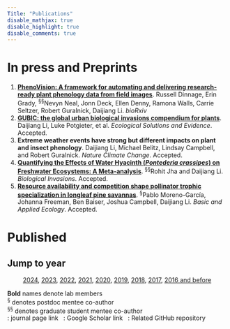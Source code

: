 ```yaml
---
Title: "Publications"
disable_mathjax: true
disable_highlight: true
disable_comments: true
---
```

<center>
<a target="_blank" href="https://scholar.google.com/citations?user=0I2wXJQAAAAJ&hl=en"><i class="ai ai-google-scholar ai-2x"></i></a> 
<a target="_blank" href="https://www.researchgate.net/profile/Daijiang_Li"><i class="ai ai-researchgate ai-2x"></i></a> 
<a target="_blank" href="https://publons.com/a/719613/"><i class="ai ai-publons ai-2x"></i></a>
</center>


# In press and Preprints

<ol>

<li> <a href="https://www.biorxiv.org/content/10.1101/2024.10.10.617505v1.abstract" target="_blank" title=""><b>PhenoVision: A framework for automating and delivering research-ready plant phenology data from field images</b></a>. Russell Dinnage, Erin Grady, <sup>§§</sup>Nevyn Neal, Jonn Deck, Ellen Denny, Ramona Walls, Carrie Seltzer, Robert Guralnick, Daijiang Li. <i>bioRxiv</i></li>

<li> <a href="https://doi.org/10.32942/X20P8J" target="_blank" title=""><b>GUBIC: the global urban biological invasions compendium for plants</b></a>. Daijiang Li, Luke Potgieter, et al. <i>Ecological Solutions and Evidence</i>. Accepted.</li>

<li> <b>Extreme weather events have strong but different impacts on plant and insect phenology</b>. Daijiang Li, Michael Belitz, Lindsay Campbell, and Robert Guralnick. <i>Nature Climate Change</i>. Accepted.<a href="" target="_blank" title="Text through DOI"><i class="ai ai-doi"></i></a> </li> 

<li> <a href="https://link.springer.com/article/10.1007/s10530-024-03499-9" target="_blank" title=""><b>Quantifying the Effects of Water Hyacinth (<i>Pontederia crassipes</i>) on Freshwater Ecosystems: A Meta-analysis</b></a>. <sup>§§</sup>Rohit Jha and Daijiang Li. <i>Biological Invasions</i>. Accepted.<a href="" target="_blank" title="Text through DOI"><i class="ai ai-doi"></i></a> </li> 

<li> <a href="https://www.sciencedirect.com/science/article/pii/S1439179125000040" target="_blank" title=""><b>Resource availability and competition shape pollinator trophic specialization in longleaf pine savannas</b></a>. <sup>§</sup>Pablo Moreno-García, Johanna Freeman, Ben Baiser, Joshua Campbell, Daijiang Li. <i>Basic and Applied Ecology</i>. Accepted.<a href="https://www.sciencedirect.com/science/article/pii/S1439179125000040" target="_blank" title="Text through DOI"><i class="ai ai-doi"></i></a></li>

</ol>





# Published

## Jump to year

<div style="text-align: center;">

[2024](#2024), [2023](#2023), [2022](#2022), [2021](#2021), [2020](#2020), [2019](#2019), [2018](#2018), [2017](#2017), [2016 and before](#2016)

</div>

**Bold** names denote lab members  
<sup>§</sup> denotes postdoc mentee co-author  
<sup>§§</sup> denotes graduate student mentee co-author  
<i class="ai ai-doi"></i>: journal page link &nbsp; <i class="ai ai-google-scholar"></i>: Google Scholar link &nbsp;  <i class="fab fa-github"></i>: Related GitHub repository  
